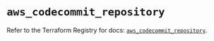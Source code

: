 # `aws_codecommit_repository`

Refer to the Terraform Registry for docs: [`aws_codecommit_repository`](https://registry.terraform.io/providers/hashicorp/aws/5.39.1/docs/resources/codecommit_repository).
